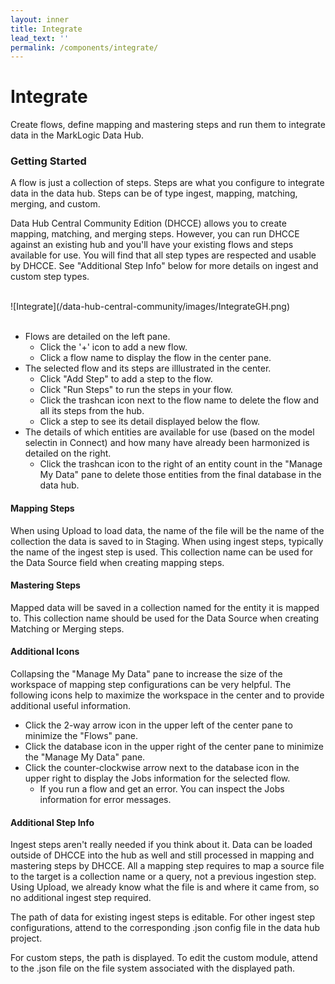 ```yaml
---
layout: inner
title: Integrate
lead_text: ''
permalink: /components/integrate/
---
```


# Integrate

Create flows, define mapping and mastering steps and run them to integrate data in the MarkLogic Data Hub.

### Getting Started
A flow is just a collection of steps. Steps are what you configure to integrate data in the data hub.  Steps can be of type ingest, mapping, matching, merging, and custom.

Data Hub Central Community Edition (DHCCE) allows you to create mapping, matching, and merging steps. However, you can run DHCCE against an existing hub and you'll have your existing flows and steps available for use. You will find that all step types are respected and usable by DHCCE. See "Additional Step Info" below for more details on ingest and custom step types.

<br> 
![Integrate](/data-hub-central-community/images/IntegrateGH.png)
<br><br>

* Flows are detailed on the left pane.  
	* Click the '+' icon to add a new flow.
	* Click a flow name to display the flow in the center pane.
* The selected flow and its steps are illlustrated in the center.
	* Click "Add Step" to add a step to the flow.
	* Click "Run Steps" to run the steps in your flow.
	* Click the trashcan icon next to the flow name to delete the flow and all its steps from the hub.
	* Click a step to see its detail displayed below the flow.
* The details of which entities are available for use (based on the model selectin in Connect) and how many have already been harmonized is detailed on the right. 
	* Click the trashcan icon to the right of an entity count in the "Manage My Data" pane to delete those entities from the final database in the data hub.

#### Mapping Steps
When using Upload to load data, the name of the file will be the name of the collection the data is saved to in Staging.  When using ingest steps, typically the name of the ingest step is used. This collection name can be used for the Data Source field when creating mapping steps.

#### Mastering Steps
Mapped data will be saved in a collection named for the entity it is mapped to. This collection name should be used for the Data Source when creating Matching or Merging steps.

#### Additional Icons
Collapsing the "Manage My Data" pane to increase the size of the workspace of mapping step configurations can be very helpful. The following icons help to maximize the workspace in the center and to provide additional useful information.

* Click the 2-way arrow icon in the upper left of the center pane to minimize the "Flows" pane.
* Click the database icon in the upper right of the center pane to minimize the "Manage My Data" pane.
* Click the counter-clockwise arrow next to the database icon in the upper right to display the Jobs information for the selected flow.
	* If you run a flow and get an error. You can inspect the Jobs information for error messages.

#### Additional Step Info
Ingest steps aren't really needed if you think about it. Data can be loaded outside of DHCCE into the hub as well and still processed in mapping and mastering steps by DHCCE.  All a mapping step requires to map a source file to the target is a collection name or a query, not a previous ingestion step. Using Upload, we already know what the file is and where it came from, so no additional ingest step required.

The path of data for existing ingest steps is editable. For other ingest step configurations, attend to the corresponding .json config file in the data hub project.

For custom steps, the path is displayed.  To edit the custom module, attend to the .json file on the file system associated with the displayed path.

